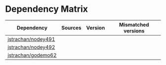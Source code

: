 # Dependency Matrix

Dependency | Sources | Version | Mismatched versions
---------- | ------- | ------- | -------------------
[jstrachan/nodey491](https://github.com/jstrachan/nodey491.git) |  | []() | 
[jstrachan/nodey492](https://github.com/jstrachan/nodey492.git) |  | []() | 
[jstrachan/godemo62](https://github.com/jstrachan/godemo62.git) |  | []() | 
